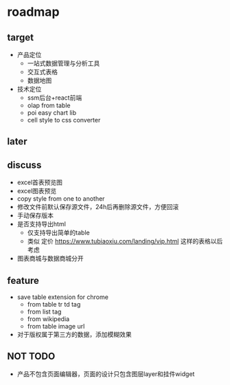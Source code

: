 # roadmap 


## target 
- 产品定位
    - 一站式数据管理与分析工具
    - 交互式表格
    - 数据地图
- 技术定位
    - ssm后台+react前端
    - olap from table
    - poi easy chart lib
    - cell style to css converter
    
## later


## discuss

- excel首表预览图
- excel图表预览
- copy style from one to another
- 修改文件前默认保存源文件，24h后再删除源文件，方便回滚
- 手动保存版本
- 是否支持导出html
    - 仅支持导出简单的table
    - 类似 定价 https://www.tubiaoxiu.com/landing/vip.html 这样的表格以后考虑
- 图表商城与数据商城分开

## feature
- save table extension for chrome
    - from table tr td tag
    - from list tag
    - from wikipedia
    - from table image url
- 对于版权属于第三方的数据，添加模糊效果

## NOT TODO
- 产品不包含页面编辑器，页面的设计只包含图层layer和挂件widget
